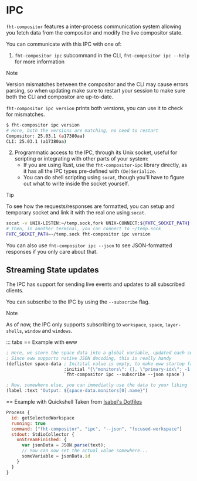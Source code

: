 # IPC

`fht-compositor` features a inter-process communication system allowing you fetch data from the
compositor and modify the live compositor state.

You can communicate with this IPC with one of:

1. `fht-compositor ipc` subcommand in the CLI, `fht-compositor ipc --help` for more information

> [!NOTE]
> Version mismatches between the compositor and the CLI may cause errors parsing, so when updating
> make sure to restart your session to make sure both the CLI and compositor are up-to-date.
>
> `fht-compositor ipc version` prints both versions, you can use it to check for mismatches.
>
> ```sh
> $ fht-compositor ipc version
> # Here, both the versions are matching, no need to restart
> Compositor: 25.03.1 (a17380aa)
> CLI: 25.03.1 (a17380aa)
> ```

2. Programmatic access to the IPC, through its Unix socket, useful for scripting or integrating
   with other parts of your system:
   - If you are using Rust, use the `fht-compositor-ipc` library directly, as it has all the
     IPC types pre-defined with `(De)Serialize`.
   - You can do shell scripting using `socat`, though you'll have to figure out what to write
     inside the socket yourself.

> [!TIP]
> To see how the requests/responses are formatted, you can setup and temporary socket and link it
> with the real one using `socat`.
>
> ```sh
> socat -v UNIX-LISTEN:~/temp.sock,fork UNIX-CONNECT:${FHTC_SOCKET_PATH}
> # Then, in another terminal, you can connect to ~/temp.sock
> FHTC_SOCKET_PATH=~/temp.sock fht-compositor ipc version
> ```
>
> You can also use `fht-compositor ipc --json` to see JSON-formatted responses if you only care about
> that.

## Streaming State updates

The IPC has support for sending live events and updates to all subscribed clients.

You can subscribe to the IPC by using the `--subscribe` flag.

> [!NOTE]
>
> As of now, the IPC only supports subscribing to `workspace`, `space`, `layer-shells`, `window` and `windows`.

::: tabs
== Example with eww

```scheme
; Here, we store the space data into a global variable, updated each second.
; Since eww supports native JSON decoding, this is really handy
(deflisten space-data ; Initital value is empty, to make eww startup fast
                      :initial "{\"monitors\": {}, \"primary-idx\": -1, \"active-idx\": -1}"
                      `fht-compositor ipc --subscribe --json space`)

; Now, somewhere else, you can immediatly use the data to your liking
(label :text "Output: ${space-data.monitors[0].name}")
```

== Example with Quickshell
Taken from [Isabel's Dotfiles](https://github.com/isabelroses/dotfiles)

```qml
Process {
  id: getSelectedWorkspace
  running: true
  command: ["fht-compositor", "ipc", "--json", "focused-workspace"]
  stdout: StdioCollector {
    onStreamFinished: {
      var jsonData = JSON.parse(text);
      // You can now set the actual value somewhere...
      someVariable = jsonData.id
    }
  }
}
```
